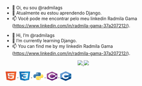 <!-- em português -->
- 👋 Oi, eu sou @radmilags
- 🌱 Atualmente eu estou aprendendo Django.
- 📫 Você pode me encontrar pelo meu linkedin Radmila Gama (https://www.linkedin.com/in/radmila-gama-37a207212/).
<!-- in english -->
- 👋 Hi, I’m @radmilags
- 🌱 I’m currently learning Django.
- 📫 You can find me by my linkedin Radmila Gama (https://www.linkedin.com/in/radmila-gama-37a207212/).

<!---
radmilags/radmilags is a ✨ special ✨ repository because its `README.md` (this file) appears on your GitHub profile.
You can click the Preview link to take a look at your changes.
--->

<div align="center">
  <a href="https://github.com/arthurmelo777">
  <img height="180em" src="https://github-readme-stats.vercel.app/api?username=arthurmelo777&show_icons=true&theme=dark&include_all_commits=true&count_private=true"/>
  <img height="180em" src="https://github-readme-stats.vercel.app/api/top-langs/?username=arthurmelo777&layout=compact&langs_count=7&theme=dark"/>
</div>
<div style="display: inline_block"><br>
  <img align="center" alt="Arthur-Python" height="30" width="40" src="https://raw.githubusercontent.com/devicons/devicon/master/icons/html5/html5-original.svg">
  <img align="center" alt="Arthur-Python" height="30" width="40" src="https://raw.githubusercontent.com/devicons/devicon/master/icons/css3/css3-original.svg">
  <img align="center" alt="Arthur-Python" height="30" width="40" src="https://raw.githubusercontent.com/devicons/devicon/master/icons/python/python-original.svg">
  <img align="center" alt="Arthur-Csharp" height="30" width="40" src="https://raw.githubusercontent.com/devicons/devicon/master/icons/csharp/csharp-original.svg">
  <img align="center" alt="Arthur-Csharp" height="30" width="40" src="https://raw.githubusercontent.com/devicons/devicon/master/icons/cplusplus/cplusplus-original.svg">
</div>
